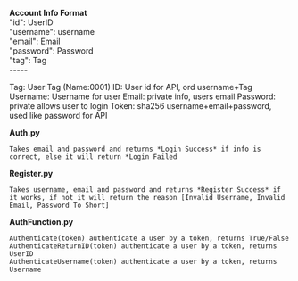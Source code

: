 
**Account Info Format** <br /> 
"id": UserID <br /> 
"username": username <br /> 
"email": Email <br /> 
"password": Password <br /> 
"tag": Tag <br />
**-----**


Tag: User Tag (Name:0001)
ID: User id for API, ord username+Tag
Username: Username for user
Email: private info, users email
Password: private allows user to login
Token: sha256 username+email+password, used like password for API


**Auth.py**  
```
Takes email and password and returns *Login Success* if info is correct, else it will return *Login Failed
```  
**Register.py**  
```
Takes username, email and password and returns *Register Success* if it works, if not it will return the reason [Invalid Username, Invalid Email, Password To Short]
```  
**AuthFunction.py**   
```  
Authenticate(token) authenticate a user by a token, returns True/False  
AuthenticateReturnID(token) authenticate a user by a token, returns UserID
AuthenticateUsername(token) authenticate a user by a token, returns Username
```


